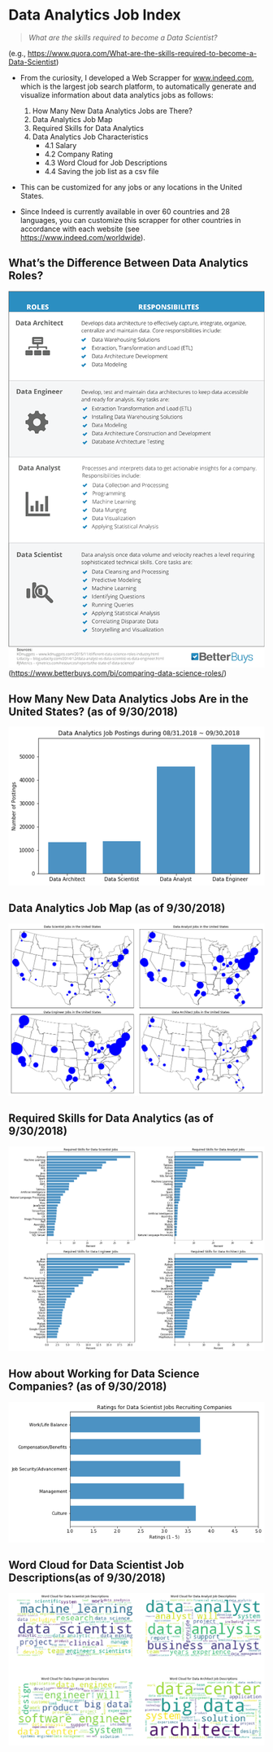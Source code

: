 # Data Analytics Job Index

> *What are the skills required to become a Data Scientist?*

(e.g., https://www.quora.com/What-are-the-skills-required-to-become-a-Data-Scientist)


- From the curiosity, I developed a Web Scrapper for www.indeed.com, which is the largest job search platform, to automatically generate and visualize information about data analytics jobs as follows:
    1. How Many New Data Analytics Jobs are There?
    2. Data Analytics Job Map
    3. Required Skills for Data Analytics
    4. Data Analytics Job Characteristics
        - 4.1 Salary
        - 4.2 Company Rating
        - 4.3 Word Cloud for Job Descriptions
        - 4.4 Saving the job list as a csv file


- This can be customized for any jobs or any locations in the United States.
- Since Indeed is currently available in over 60 countries and 28 languages, you can customize this scrapper for other countries in accordance with each website (see https://www.indeed.com/worldwide).


## What’s the Difference Between Data Analytics Roles?
![](images/data-analytics-roles.png)
(https://www.betterbuys.com/bi/comparing-data-science-roles/)


## How Many New Data Analytics Jobs Are in the United States? (as of 9/30/2018)
![](images/data-analytics-job-counts.png)


## Data Analytics Job Map (as of 9/30/2018)
![](images/data-analytics-job-map.png)


## Required Skills for Data Analytics (as of 9/30/2018)
![](images/data-analytics-job-skills.png)


## How about Working for Data Science Companies? (as of 9/30/2018)
![](images/data-analytics-company-ratings.png)


## Word Cloud for Data Scientist Job Descriptions(as of 9/30/2018)
![](images/data-analytics-word-cloud.png)

